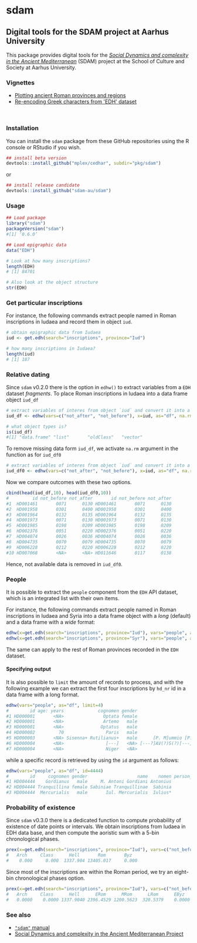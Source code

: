 # sdam

## Digital tools for the SDAM project at Aarhus University

This package provides digital tools for the [*Social Dynamics and complexity
in the Ancient Mediterranean*](https://sdam-au.github.io/sdam-au/) (SDAM) project 
at the School of Culture and Society at Aarhus University.



### Vignettes

* [Plotting ancient Roman provinces and regions](https://sdam-au.github.io/sdam/articles/RomanProvs.html)
* [Re-encoding Greek characters from 'EDH' dataset](https://sdam-au.github.io/sdam/articles/Encoding.html)


<br/>

### Installation

You can install the `sdam` package from these GitHub repositories using the R console or RStudio if you wish.

```r
## install beta version
devtools::install_github("mplex/cedhar", subdir="pkg/sdam")
```
or 

```r
## install release candidate
devtools::install_github("sdam-au/sdam")
```


### Usage

```r
## Load package
library("sdam")
packageVersion("sdam")
#[1] ‘0.6.0’
```

```r
## Load epigraphic data
data("EDH")
```

```r
# Look at how many inscriptions?
length(EDH)
# [1] 84701
```


```r
# Also look at the object structure
str(EDH)
```


### Get particular inscriptions

For instance, the following commands extract people named in Roman inscriptions in Iudaea and record them 
in object `iud`.


```r
# obtain epigraphic data from Iudaea
iud <- get.edh(search="inscriptions", province="Iud")
```

```r
# how many inscriptions in Iudaea?
length(iud)
# [1] 187
```


### Relative dating

Since `sdam` v0.2.0 there is the option in `edhw()` to extract variables from a `EDH` dataset *fragments*. 
To place Roman inscriptions in Iudaea into a data frame object `iud_df`

```r
# extract variables of interes from object `iud` and convert it into a data frame
iud_df <- edhw(vars=c("not_after", "not_before"), x=iud, as="df", na.rm=FALSE)

# what object types is?
is(iud_df)
#[1] "data.frame" "list"       "oldClass"   "vector"  
```


To remove missing data form `iud_df`, we activate `na.rm` argument in the function as for `iud_df0`

```r
# extract variables of interes from object `iud` and convert it into a data frame
iud_df0 <- edhw(vars=c("not_after", "not_before"), x=iud, as="df", na.rm=TRUE)
```

Now we compare outcomes with these two options.

```r
cbind(head(iud_df,10), head(iud_df0,10))
#         id not_before not_after       id not_before not_after
#1  HD001461       0071      0130 HD001461       0071      0130
#2  HD001958       0301      0400 HD001958       0301      0400
#3  HD001964       0132      0135 HD001964       0132      0135
#4  HD001973       0071      0130 HD001973       0071      0130
#5  HD001985       0198      0209 HD001985       0198      0209
#6  HD002376       0051      0220 HD002376       0051      0220
#7  HD004074       0026      0036 HD004074       0026      0036
#8  HD004735       0070      0079 HD004735       0070      0079
#9  HD006228       0212      0220 HD006228       0212      0220
#10 HD007068       <NA>      <NA> HD011646       0117      0138
```

Hence, not available data is removed in `iud_df0`.



### People

It is possible to extract the `people` component from the `EDH` API dataset, which is an integrated list with their own items.

For instance, the following commands extract people named in Roman inscriptions in Iudaea and Syria into a data frame object 
with a *long* (default) and a data frame with a *wide* format:

```r
edhw(x=get.edh(search="inscriptions", province="Iud"), vars="people", as="df")
edhw(x=get.edh(search="inscriptions", province="Syr"), vars="people", as="df", wide=TRUE)
```

The same can apply to the rest of Roman provinces recorded in the `EDH` dataset.


#### Specifying output

It is also possible to `limit` the amount of records to process, and with the following example we can extract the first four 
inscriptions by `hd_nr` id in a data frame with a long format.

```r
edhw(vars="people", as="df", limit=4)
#        id age: years             cognomen gender                                              name    nomen person_id praenomen           status   tribus
#1 HD000001       <NA>               Optata female                               Noniae P.f. Optatae    Nonia         1      <NA>             <NA>     <NA>
#2 HD000001       <NA>               Artemo   male                                 C. Iulio Artemoni   Iulius         2        C.             <NA>     <NA>
#3 HD000001       <NA>              Optatus   male                            C. Iulius C.f. Optatus   Iulius         3        C.             <NA>     <NA>
#4 HD000002         70                Paris   male                                  C. Sextius Paris  Sextius         1        C.             <NA>     <NA>
#5 HD000003       <NA> Sisenna+ Rutilianus+   male      [P. M]ummio [P.f. Gal. S]isenna[e Rutiliano] Mummius+         1       P.+ senatorial order Galeria+
#6 HD000004       <NA>                [---]   <NA> [---?]AV(?)S(?)[---]L(?)L(?)A M. Porci Nigri ser.     <NA>         1      <NA>           slaves     <NA>
#7 HD000004       <NA>                Niger   <NA>                                    M. Porci Nigri  Porcius         2        M.             <NA>     <NA>
```

while a specific record is retrieved by using the `id` argument as follows:


```r
edhw(vars="people", as="df", id=4444)
#        id     cognomen gender                   name    nomen person_id praenomen           status
#1 HD004444    Gordianus   male     M. Antoni Gordiani Antonius         1        M.             <NA>
#2 HD004444 Tranquillina female Sabiniae Tranquillinae  Sabinia         2      <NA>             <NA>
#3 HD004444  Mercurialis   male       Iul. Mercurialis  Iulius*         3      <NA> equestrian order
```


### Probability of existence

Since `sdam` v0.3.0 there is a dedicated function to compute probability of existence of date points or intervals. 
We obtain inscriptions from Iudaea in EDH data base, and then compute the aoristic sum with a 5-bin chronological phases. 

```r
prex(x=get.edh(search="inscriptions", province="Iud"), vars=c("not_before", "not_after"), cp="bin5")
#   Arch     Class      Hell       Rom       Byz 
#    0.000     0.000  1337.904 13405.017     0.000
```

Since most of the inscriptions are within the Roman period, we try an eight-bin chronological phases option. 

```r
prex(x=get.edh(search="inscriptions", province="Iud"), vars=c("not_before", "not_after"), cp="bin8")
#   Arch     Class      Hell      ERom      MRom      LRom      EByz      LByz 
#   0.0000    0.0000 1337.9040 2396.4529 1200.5623  320.5379    0.0000    0.0000
```




<!-- Look at the ['sdam' R package documentation](https://sdam-au.github.io/sdam/) to find more about the distinct variables in `EDH` dataset 
and applications with the different functions. -->


### See also
* [`"sdam"` manual](https://github.com/mplex/cedhar/blob/master/typesetting/reports/sdam.pdf)
* [Social Dynamics and complexity in the Ancient Mediterranean Project](https://sdam-au.github.io/sdam-au/)

